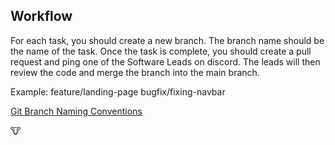 ## Workflow
For each task, you should create a new branch. The branch name should be the name of the task. Once the task is complete, you should create a pull request and ping one of the Software Leads on discord. The leads will then review the code and merge the branch into the main branch.

Example:
feature/landing-page
bugfix/fixing-navbar

[Git Branch Naming Conventions](https://www.linkedin.com/pulse/naming-conventions-git-branches-kiran-javvaji-6fuac/)


🐮


